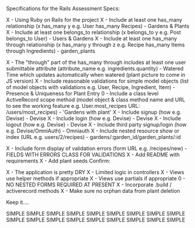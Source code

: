 Specifications for the Rails Assessment
Specs:

X - Using Ruby on Rails for the project
X - Include at least one has_many relationship (x has_many y e.g. User has_many Recipes)
	- Gardens & Plants
X - Include at least one belongs_to relationship (x belongs_to y e.g. Post belongs_to User)
	- Users & Gardens
X - Include at least one has_many through relationship (x has_many y through z e.g. Recipe has_many Items through Ingredients)
	- garden_plants

X - The "through" part of the has_many through includes at least one user submittable attribute (attribute_name e.g. ingredients.quantity)
	- Watered Time which updates automatically when watered (plant picture to come in JS version)
X - Include reasonable validations for simple model objects (list of model objects with validations e.g. User, Recipe, Ingredient, Item)
	- Presence & Uniqueness for Plant Entry
0 - Include a class level ActiveRecord scope method (model object & class method name and URL to see the working feature e.g. User.most_recipes URL: /users/most_recipes)
	- 'Gardens with plant'
X - Include signup (how e.g. Devise)
 	- Devise
X - Include login (how e.g. Devise)
 	- Devise
X - Include logout (how e.g. Devise)
 	- Devise
X - Include third party signup/login (how e.g. Devise/OmniAuth)
 	- Omniauth
X - Include nested resource show or index (URL e.g. users/2/recipes)
 	- gardens/:garden_id/garden_plants/:id
<!-- X - Include nested resource "new" form (URL e.g. recipes/1/ingredients)
	- HOW TO CORRECT IDS?	NO LONGER A REQUIREMENT -->
X - Include form display of validation errors (form URL e.g. /recipes/new)
 	- FIELDS WITH ERRORS CLASS FOR VALIDATIONS
X - Add README with requirements
X - Add plant seeds
Confirm:

X - The application is pretty DRY
X - Limited logic in controllers
X - Views use helper methods if appropriate
X - Views use partials if appropriate
0 - NO NESTED FORMS REQUIRED AT PRESENT
X - Incorporate .build / activerecord methods
X - Make sure no orphan data from plant deletion

Keep it....

 SIMPLE SIMPLE SIMPLE SIMPLE SIMPLE SIMPLE SIMPLE SIMPLE SIMPLE SIMPLE SIMPLE SIMPLE SIMPLE SIMPLE SIMPLE SIMPLE SIMPLE SIMPLE 